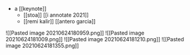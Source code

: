 - a [[keynote]]
	- [[stoa]] [[i annotate 2021]]
	- [[remi kalir]] [[antero garcia]]

![[Pasted image 20210624180959.png]]
![[Pasted image 20210624181009.png]]
![[Pasted image 20210624181210.png]]
![[Pasted image 20210624181355.png]]